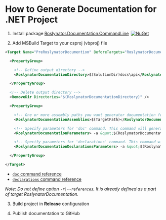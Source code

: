
# How to Generate Documentation for .NET Project

1) Install package [Roslynator.Documentation.CommandLine](http://www.nuget.org/packages/Roslynator.Documentation.CommandLine/)&ensp;[![NuGet](https://img.shields.io/nuget/v/Roslynator.Documentation.CommandLine.svg)](https://nuget.org/packages/Roslynator.Documentation.CommandLine)

2) Add MSBuild Target to your csproj (vbproj) file

```xml
<Target Name="PreRoslynatorDocumention" BeforeTargets="RoslynatorDocumentation" Condition=" '$(Configuration)' == 'Release'">

  <PropertyGroup>

    <!-- Define output directory -->
    <RoslynatorDocumentationDirectory>$(SolutionDir)docs\api</RoslynatorDocumentationDirectory>

  </PropertyGroup>

  <!-- Delete output directory -->
  <RemoveDir Directories="$(RoslynatorDocumentationDirectory)" />

  <PropertyGroup>

    <!-- One or more assembly paths you want generator documentation for, for example: A.dll B.dll -->
    <RoslynatorDocumentationAssemblies>$(TargetPath)</RoslynatorDocumentationAssemblies>

    <!-- Specify parameters for 'doc' command. This command will generate documentation files from specified assemblies -->
    <RoslynatorDocumentationParameters> -a &quot;$(RoslynatorDocumentationAssemblies)&quot; -o &quot;$(RoslynatorDocumentationDirectory)&quot; -h &quot;API Reference&quot;</RoslynatorDocumentationParameters>

    <!-- Specify parameters for 'declarations' command. This command will generate a single file that contains all declarations from specified assemblies -->
    <RoslynatorDocumentationDeclarationsParameters> -a &quot;$(RoslynatorDocumentationAssemblies)&quot; -o &quot;$(RoslynatorDocumentationDirectory)\api.cs&quot;</RoslynatorDocumentationDeclarationsParameters>

  </PropertyGroup>

</Target>
```

* [`doc` command reference](../src/Documentation.CommandLine/README.md#doc-command)
* [`declarations` command reference](../src/Documentation.CommandLine/README.md#declarations-command)

*Note: Do not define option `-r|--references`. It is already defined as a part of target RoslynatorDocumentation.*

3) Build project in **Release** configuration

4) Publish documentation to GitHub